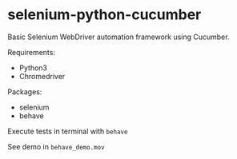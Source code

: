 # selenium-python-cucumber

Basic Selenium WebDriver automation framework using Cucumber.

Requirements:
- Python3
- Chromedriver

Packages:
- selenium
- behave

Execute tests in terminal with `behave`

See demo in `behave_demo.mov`